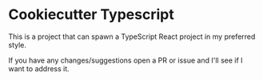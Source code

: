# Cookiecutter Typescript

This is a project that can spawn a TypeScript React project in my preferred
style.

If you have any changes/suggestions open a PR or issue and I'll see if I want to
address it.

